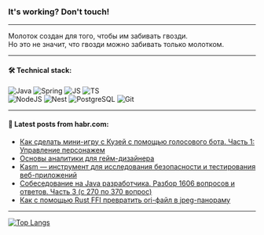 ### It's working? Don't touch!

---
Молоток создан для того, чтобы им забивать гвозди. <br>
Но это не значит, что гвозди можно забивать только молотком.

---

#### 🛠️ Technical stack:

![Java](https://img.shields.io/badge/Java-informational?logo=Oracle&style=flat&logoColor=white&color=FF4500)
![Spring](https://img.shields.io/badge/SpringBoot-informational?logo=SpringBoot&style=flat&logoColor=white&color=6495ED)
![JS](https://img.shields.io/badge/JS-informational?logo=javaScript&style=flat&logoColor=black&color=F7Df1E)
![TS](https://img.shields.io/badge/TypeScript-informational?logo=typeScript&style=flat&logoColor=black&color=0667A8)  <br>
![NodeJS](https://img.shields.io/badge/NodeJS-informational?logo=node.js&style=flat&logoColor=white&color=43853D)
![Nest](https://img.shields.io/badge/NestJS-informational?logo=NestJS&style=flat&logoColor=white&color=red)
![PostgreSQL](https://img.shields.io/badge/PostgreSQL-informational?logo=PostgreSQL&style=flat&logoColor=white&color=DAA520)
![Git](https://img.shields.io/badge/Git-informational?logo=git&style=flat&logoColor=white&color=778899)

___

#### 💬 Latest posts from habr.com:

<!-- BLOG-POST-LIST:START -->
- [Как сделать мини-игру с Кузей с помощью голосового бота. Часть 1: Управление персонажем](https://habr.com/ru/companies/mtt/articles/743754/?utm_source=habrahabr&utm_medium=rss&utm_campaign=743754)
- [Основы аналитики для гейм-дизайнера](https://habr.com/ru/articles/747194/?utm_source=habrahabr&utm_medium=rss&utm_campaign=747194)
- [Kasm — инструмент для исследования безопасности и тестирования веб-приложений](https://habr.com/ru/articles/747192/?utm_source=habrahabr&utm_medium=rss&utm_campaign=747192)
- [Собеседование на Java разработчика. Разбор 1606 вопросов и ответов. Часть 3 &lpar;с 270 по 370 вопрос&rpar;](https://habr.com/ru/articles/747190/?utm_source=habrahabr&utm_medium=rss&utm_campaign=747190)
- [Как с помощью Rust FFI превратить ori-файл в jpeg-панораму](https://habr.com/ru/articles/747188/?utm_source=habrahabr&utm_medium=rss&utm_campaign=747188)
<!-- BLOG-POST-LIST:END -->

---
[![Top Langs](https://github-readme-stats-git-master-advtsetting-gmailcom.vercel.app/api/top-langs/?username=zloylis&langs_count=10&hide_title=false&title_color=e6edf3&size_weight=0.5&count_weight=0.5&layout=compact&hide_border=true&theme=dracula)](https://github.com/zloylis)

<!-- ![GitHub stats](https://github-readme-stats-git-master-advtsetting-gmailcom.vercel.app/api?username=zloylis&show_icons=true&hide_border=true&theme=dracula&hide_title=true&include_all_commits=true&count_private=true&hide=contribs&hide_rank=true) -->
